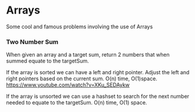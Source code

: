 # Arrays
Some cool and famous problems involving the use of Arrays

### Two Number Sum
When given an array and a target sum, return 2 numbers that when summed equate to the targetSum.

If the array is sorted we can have a left and right pointer. Adjust the left and right pointers based on the current sum. O(n) time, O(1)space. 
https://www.youtube.com/watch?v=XKu_SEDAykw

If the array is unsorted we can use a hashset to search for the next number needed to equate to the targetSum. O(n) time, O(1) space.
